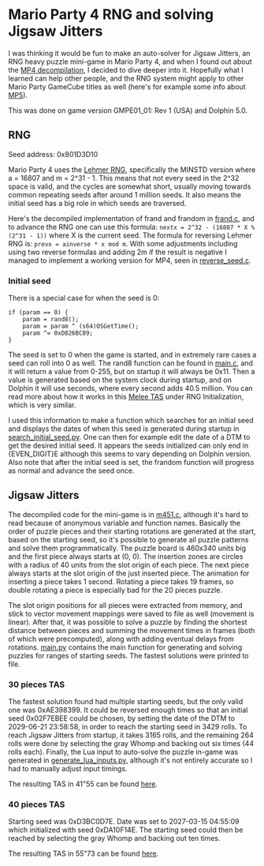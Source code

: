 # Mario Party 4 RNG and solving Jigsaw Jitters
I was thinking it would be fun to make an auto-solver for Jigsaw Jitters, an RNG heavy puzzle mini-game in Mario Party 4, and when I found out about the [MP4 decompilation](https://github.com/mariopartyrd/marioparty4), I decided to dive deeper into it. Hopefully what I learned can help other people, and the RNG system might apply to other Mario Party GameCube titles as well (here's for example some info about [MP5](https://github.com/NicholasMoser/MarioParty5_RNG)).  

This was done on game version GMPE01_01: Rev 1 (USA) and Dolphin 5.0.

## RNG
Seed address: 0x801D3D10  

Mario Party 4 uses the [Lehmer RNG](https://en.wikipedia.org/wiki/Lehmer_random_number_generator), specifically the MINSTD version where a = 16807 and m = 2^31 - 1. This means that not every seed in the 2^32 space is valid, and the cycles are somewhat short, usually moving towards common repeating seeds after around 1 million seeds. It also means the initial seed has a big role in which seeds are traversed.  

Here's the decompiled implementation of frand and frandom in [frand.c](https://github.com/mariopartyrd/marioparty4/blob/main/src/game/frand.c), and to advance the RNG one can use this formula: `nextx = 2^32 - (16807 * X % (2^31 - 1))` where X is the current seed. The formula for reversing Lehmer RNG is: `prevx = ainverse * x mod m`. With some adjustments including using two reverse formulas and adding 2m if the result is negative I managed to implement a working version for MP4, seen in [reverse_seed.c](https://github.com/Freezard/MarioParty4_RNG_Jigsaw_Jitters/blob/main/reverse_seed.c).

### Initial seed
There is a special case for when the seed is 0:

    if (param == 0) {
        param = rand8();
        param = param ^ (s64)OSGetTime();
        param ^= 0xD826BC89;
    }

The seed is set to 0 when the game is started, and in extremely rare cases a seed can roll into 0 as well. The rand8 function can be found in [main.c](https://github.com/mariopartyrd/marioparty4/blob/main/src/game/main.c), and it will return a value from 0-255, but on startup it will always be 0x11. Then a value is generated based on the system clock during startup, and on Dolphin it will use seconds, where every second adds 40.5 million. You can read more about how it works in this [Melee TAS](https://tasvideos.org/7174S) under RNG Initialization, which is very similar.  

I used this information to make a function which searches for an initial seed and displays the dates of when this seed is generated during startup in [search_initial_seed.py](https://github.com/Freezard/MarioParty4_RNG_Jigsaw_Jitters/blob/main/search_initial_seed.py). One can then for example edit the date of a DTM to get the desired initial seed. It appears the seeds initialized can only end in {EVEN_DIGIT}E although this seems to vary depending on Dolphin version. Also note that after the initial seed is set, the frandom function will progress as normal and advance the seed once.

## Jigsaw Jitters
The decompiled code for the mini-game is in [m451.c](https://github.com/mariopartyrd/marioparty4/blob/main/src/REL/m451Dll/m451.c), although it's hard to read because of anonymous variable and function names. Basically the order of puzzle pieces and their starting rotations are generated at the start, based on the starting seed, so it's possible to generate all puzzle patterns and solve them programmatically. The puzzle board is 460x340 units big and the first piece always starts at (0, 0). The insertion zones are circles with a radius of 40 units from the slot origin of each piece. The next piece always starts at the slot origin of the just inserted piece. The animation for inserting a piece takes 1 second. Rotating a piece takes 19 frames, so double rotating a piece is especially bad for the 20 pieces puzzle.  

The slot origin positions for all pieces were extracted from memory, and stick to vector movement mappings were saved to file as well (movement is linear). After that, it was possible to solve a puzzle by finding the shortest distance between pieces and summing the movement times in frames (both of which were precomputed), along with adding eventual delays from rotations. [main.py](https://github.com/Freezard/MarioParty4_RNG_Jigsaw_Jitters/blob/main/main.py) contains the main function for generating and solving puzzles for ranges of starting seeds. The fastest solutions were printed to file.

### 30 pieces TAS
The fastest solution found had multiple starting seeds, but the only valid one was 0xAE398399. It could be reversed enough times so that an initial seed 0x02F7EBEE could be chosen, by setting the date of the DTM to 2029-06-21 23:58:58, in order to reach the starting seed in 3429 rolls. To reach Jigsaw Jitters from startup, it takes 3165 rolls, and the remaining 264 rolls were done by selecting the gray Whomp and backing out six times (44 rolls each). Finally, the Lua input to auto-solve the puzzle in-game was generated in [generate_lua_inputs.py](https://github.com/Freezard/MarioParty4_RNG_Jigsaw_Jitters/blob/main/generate_lua_inputs.py), although it's not entirely accurate so I had to manually adjust input timings.  

The resulting TAS in 41"55 can be found [here](https://youtu.be/1MxhSY2qiK0).

### 40 pieces TAS
Starting seed was 0xD3BC0D7E. Date was set to 2027-03-15 04:55:09 which initialized with seed 0xDA10F14E. The starting seed could then be reached by selecting the gray Whomp and backing out ten times.  

The resulting TAS in 55"73 can be found [here](https://youtu.be/8Q31RY3D6jA).
